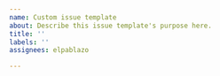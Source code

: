 ```yaml
---
name: Custom issue template
about: Describe this issue template's purpose here.
title: ''
labels: ''
assignees: elpablazo

---
```



